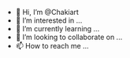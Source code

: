 - 👋 Hi, I’m @Chakiart
- 👀 I’m interested in ...
- 🌱 I’m currently learning ...
- 💞️ I’m looking to collaborate on ...
- 📫 How to reach me ...

<!---
Chakiart/Chakiart is a ✨ special ✨ repository because its `README.md` (this file) appears on your GitHub profile.
You can click the Preview link to take a look at your changes.
---

